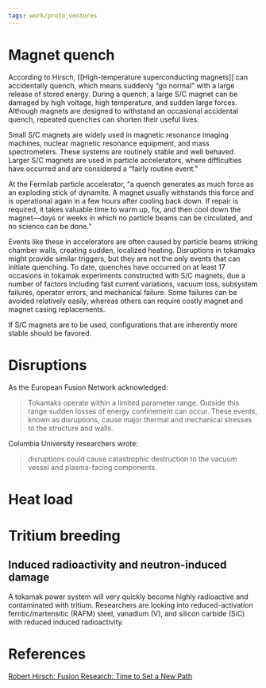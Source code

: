 ```yaml
---
tags: work/proto_ventures
---
```

# Magnet quench 
According to Hirsch, [[High-temperature superconducting magnets]] can accidentally quench, which means suddenly “go normal” with a large release of stored energy. During a quench, a large S/C magnet can be damaged by high voltage, high temperature, and sudden large forces. Although magnets are designed to withstand an occasional accidental quench, repeated quenches can shorten their useful lives.

Small S/C magnets are widely used in magnetic resonance imaging machines, nuclear magnetic resonance equipment, and mass spectrometers. These systems are routinely stable and well behaved. Larger S/C magnets are used in particle accelerators, where difficulties have occurred and are considered a “fairly routine event."

At the Fermilab particle accelerator, “a quench generates as much force as an exploding stick of dynamite. A magnet usually withstands this force and is operational again in a few hours after cooling back down. If repair is required, it takes valuable time to warm up, fix, and then cool down the magnet—days or weeks in which no particle beams can be circulated, and no science can be done.”

Events like these in accelerators are often caused by particle beams striking chamber walls, creating sudden, localized heating. Disruptions in tokamaks might provide similar triggers, but they are not the only events that can initiate quenching. To date, quenches have occurred on at least 17 occasions in tokamak experiments constructed with S/C magnets, due a number of factors including fast current variations, vacuum loss, subsystem failures, operator errors, and mechanical failure. Some failures can be avoided relatively easily, whereas others can require costly magnet and magnet casing replacements.

If S/C magnets are to be used, configurations that are inherently more stable should be favored.
# Disruptions 
As the European Fusion Network acknowledged:
>Tokamaks operate within a limited parameter range. Outside this range sudden losses of energy confinement can occur. These events, known as disruptions, cause major thermal and mechanical stresses to the structure and walls.

Columbia University researchers wrote:
>disruptions could cause catastrophic destruction to the vacuum vessel and plasma-facing components.
# Heat load


# Tritium breeding

## Induced radioactivity and neutron-induced damage
A tokamak power system will very quickly become highly radioactive and contaminated with tritium. Researchers are looking into reduced-activation ferritic/martensitic (RAFM) steel, vanadium (V), and silicon carbide (SiC) with reduced induced radioactivity.

# References
[Robert Hirsch: Fusion Research: Time to Set a New Path](https://issues.org/fusion-research-time-to-set-a-new-path/)